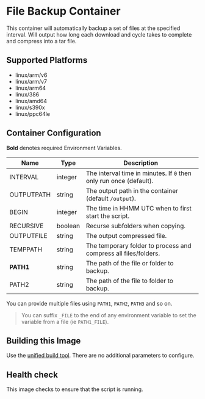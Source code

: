 # File Backup Container

This container will automatically backup a set of files at the specified interval.
Will output how long each download and cycle takes to complete and compress into a tar file.

## Supported Platforms

* linux/arm/v6
* linux/arm/v7
* linux/arm64
* linux/386
* linux/amd64
* linux/s390x
* linux/ppc64le

## Container Configuration

**Bold** denotes required Environment Variables.

| Name       | Type    | Description                                                            |
| ---------- | ------- | ---------------------------------------------------------------------- |
| INTERVAL   | integer | The interval time in minutes. If `0` then only run once (default).     |
| OUTPUTPATH | string  | The output path in the container (default `/output`).                  |
| BEGIN      | integer | The time in HHMM UTC when to first start the script.                   |
| RECURSIVE  | boolean | Recurse subfolders when copying.                                       |
| OUTPUTFILE | string  | The output compressed file.                                            |
| TEMPPATH   | string  | The temporary folder to process and compress all files/folders.        |
| **PATH1**  | string  | The path of the file or folder to backup.                              |
| PATH2      | string  | The path of the file to folder to backup.                              |

You can provide multiple files using `PATH1`, `PATH2`, `PATH3` and so on.

> You can suffix  `_FILE` to the end of any environment variable to set the variable from a file (ie `PATH1_FILE`).

## Building this Image

Use the [unified build tool](/README.md#building-images).
There are no additional parameters to configure.

## Health check

This image checks to ensure that the script is running.

